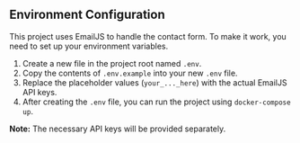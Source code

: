 ## Environment Configuration

This project uses EmailJS to handle the contact form. To make it work, you need to set up your environment variables.

1.  Create a new file in the project root named `.env`.
2.  Copy the contents of `.env.example` into your new `.env` file.
3.  Replace the placeholder values (`your_..._here`) with the actual EmailJS API keys.
4.  After creating the `.env` file, you can run the project using `docker-compose up`.

**Note:** The necessary API keys will be provided separately.
